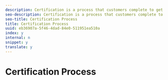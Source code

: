 ```yaml
---
description: Certification is a process that customers complete to get their sites/Apps fully prepared to go live. The process includes a Certification Request Form that customers need to submit with their sites and/or Apps.
seo-description: Certification is a process that customers complete to get their sites/Apps fully prepared to go live. The process includes a Certification Request Form that customers need to submit with their sites and/or Apps.
seo-title: Certification Process
title: Certification Process
uuid: eb36907a-5f46-4dad-84e0-511951ea510a
index: y
internal: n
snippet: y
translate: y
---
```


# Certification Process

